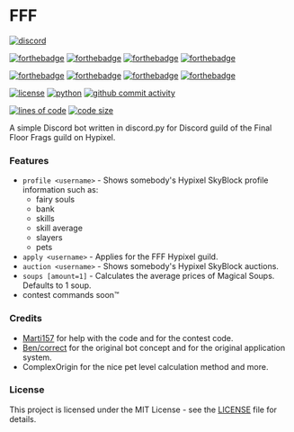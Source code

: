# FFF
[![discord](https://img.shields.io/discord/654847187305365515?logo=discord&style=for-the-badge)](https://discord.gg/uv7SGvz)

[![forthebadge](https://forthebadge.com/images/badges/made-with-python.svg)](https://forthebadge.com)
[![forthebadge](https://forthebadge.com/images/badges/built-with-love.svg)](https://forthebadge.com)
[![forthebadge](https://forthebadge.com/images/badges/uses-badges.svg)](https://forthebadge.com)
[![forthebadge](https://forthebadge.com/images/badges/gluten-free.svg)](https://forthebadge.com)

[![forthebadge](https://forthebadge.com/images/badges/you-didnt-ask-for-this.svg)](https://forthebadge.com)
[![forthebadge](https://forthebadge.com/images/badges/mom-made-pizza-rolls.svg)](https://forthebadge.com)
[![forthebadge](https://forthebadge.com/images/badges/for-you.svg)](https://forthebadge.com)
[![forthebadge](https://forthebadge.com/images/badges/check-it-out.svg)](https://forthebadge.com)

[![license](https://img.shields.io/badge/license-MIT-green?style=for-the-badge)](LICENSE)
[![python](https://img.shields.io/badge/python-v3.8.2-blue?style=for-the-badge)](https://www.python.org/downloads/release/python-382/)
[![github commit activity](https://img.shields.io/github/commit-activity/y/Antonio32A/FFF?style=for-the-badge)](https://github.com/Antonio32A/FFF/commits)

[![lines of code](https://tokei.rs/b1/github/Antonio32A/FFF)](https://github.com/Antonio32A/FFF)
[![code size](https://img.shields.io/github/languages/code-size/Antonio32A/FFF?style=flat-square)](https://github.com/Antonio32A/FFF)

A simple Discord bot written in discord.py for Discord guild of the Final Floor Frags guild on Hypixel.

### Features
- `profile <username>` - Shows somebody's Hypixel SkyBlock profile information such as:
    - fairy souls
    - bank
    - skills
    - skill average
    - slayers
    - pets
- `apply <username>` - Applies for the FFF Hypixel guild.
- `auction <username>` - Shows somebody's Hypixel SkyBlock auctions.
- `soups [amount=1]` - Calculates the average prices of Magical Soups. Defaults to 1 soup.
- contest commands soon™

### Credits
- [Marti157](https://github.com/marti157) for help with the code and for the contest code.
- [Ben/correct](https://github.com/Drug) for the original bot concept and for the original application system.
- ComplexOrigin for the nice pet level calculation method and more.

### License
This project is licensed under the MIT License - see the [LICENSE](LICENSE) file for details.